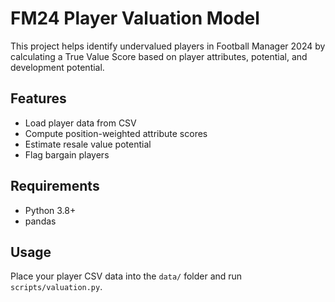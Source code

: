 # FM24 Player Valuation Model

This project helps identify undervalued players in Football Manager 2024 by calculating a True Value Score based on player attributes, potential, and development potential.

## Features
- Load player data from CSV
- Compute position-weighted attribute scores
- Estimate resale value potential
- Flag bargain players

## Requirements
- Python 3.8+
- pandas

## Usage
Place your player CSV data into the `data/` folder and run `scripts/valuation.py`.

